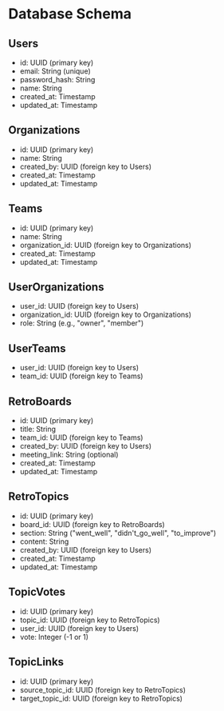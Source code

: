 # Database Schema

## Users
- id: UUID (primary key)
- email: String (unique)
- password_hash: String
- name: String
- created_at: Timestamp
- updated_at: Timestamp

## Organizations
- id: UUID (primary key)
- name: String
- created_by: UUID (foreign key to Users)
- created_at: Timestamp
- updated_at: Timestamp

## Teams
- id: UUID (primary key)
- name: String
- organization_id: UUID (foreign key to Organizations)
- created_at: Timestamp
- updated_at: Timestamp

## UserOrganizations
- user_id: UUID (foreign key to Users)
- organization_id: UUID (foreign key to Organizations)
- role: String (e.g., "owner", "member")

## UserTeams
- user_id: UUID (foreign key to Users)
- team_id: UUID (foreign key to Teams)

## RetroBoards
- id: UUID (primary key)
- title: String
- team_id: UUID (foreign key to Teams)
- created_by: UUID (foreign key to Users)
- meeting_link: String (optional)
- created_at: Timestamp
- updated_at: Timestamp

## RetroTopics
- id: UUID (primary key)
- board_id: UUID (foreign key to RetroBoards)
- section: String ("went_well", "didn't_go_well", "to_improve")
- content: String
- created_by: UUID (foreign key to Users)
- created_at: Timestamp
- updated_at: Timestamp

## TopicVotes
- id: UUID (primary key)
- topic_id: UUID (foreign key to RetroTopics)
- user_id: UUID (foreign key to Users)
- vote: Integer (-1 or 1)

## TopicLinks
- id: UUID (primary key)
- source_topic_id: UUID (foreign key to RetroTopics)
- target_topic_id: UUID (foreign key to RetroTopics)
